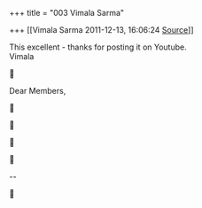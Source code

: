 +++
title = "003 Vimala Sarma"

+++
[[Vimala Sarma	2011-12-13, 16:06:24 [Source](https://groups.google.com/g/samskrita/c/LJTEwNPvybM)]]



This excellent - thanks for posting it on Youtube.  
Vimala



Dear Members,









--  



